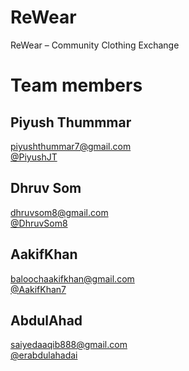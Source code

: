 # ReWear

ReWear – Community Clothing Exchange

# Team members

## Piyush Thummmar

<a href="piyushthummar7@gmail.com">
    piyushthummar7@gmail.com</a>
<br>
 <a href="https://www.github.com/piyushjt">
    @PiyushJT</a>

## Dhruv Som

<a href="dhruvsom8@gmail.com">
    dhruvsom8@gmail.com</a>
<br>
 <a href="https://www.github.com/dhruvsom8">
    @DhruvSom8</a>

## AakifKhan

<a href="baloochaakifkhan@gmail.com">
    baloochaakifkhan@gmail.com</a>
<br>
 <a href="https://www.github.com/AakifKhan7">
    @AakifKhan7</a>

## AbdulAhad

<a href="saiyedaaqib888@gmail.com">
    saiyedaaqib888@gmail.com</a>
<br>
 <a href="https://www.github.com/erabdulahadai">
    @erabdulahadai</a>